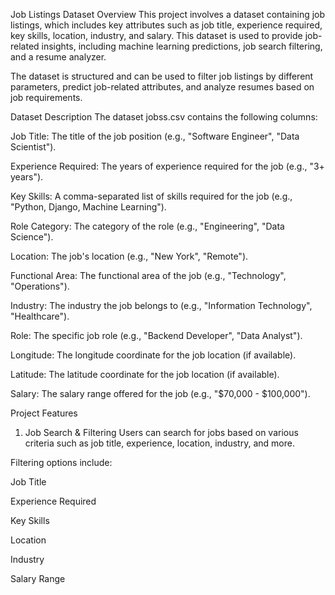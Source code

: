Job Listings Dataset
Overview
This project involves a dataset containing job listings, which includes key attributes such as job title, experience required, key skills, location, industry, and salary. This dataset is used to provide job-related insights, including machine learning predictions, job search filtering, and a resume analyzer.

The dataset is structured and can be used to filter job listings by different parameters, predict job-related attributes, and analyze resumes based on job requirements.

Dataset Description
The dataset jobss.csv contains the following columns:

Job Title: The title of the job position (e.g., "Software Engineer", "Data Scientist").

Experience Required: The years of experience required for the job (e.g., "3+ years").

Key Skills: A comma-separated list of skills required for the job (e.g., "Python, Django, Machine Learning").

Role Category: The category of the role (e.g., "Engineering", "Data Science").

Location: The job's location (e.g., "New York", "Remote").

Functional Area: The functional area of the job (e.g., "Technology", "Operations").

Industry: The industry the job belongs to (e.g., "Information Technology", "Healthcare").

Role: The specific job role (e.g., "Backend Developer", "Data Analyst").

Longitude: The longitude coordinate for the job location (if available).

Latitude: The latitude coordinate for the job location (if available).

Salary: The salary range offered for the job (e.g., "$70,000 - $100,000").

Project Features
1. Job Search & Filtering
Users can search for jobs based on various criteria such as job title, experience, location, industry, and more.

Filtering options include:

Job Title

Experience Required

Key Skills

Location

Industry

Salary Range
